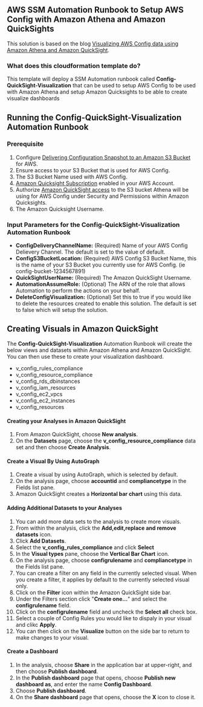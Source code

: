 <p align="center">
</p>

## AWS SSM Automation Runbook to Setup AWS Config with Amazon Athena and Amazon QuickSights
This solution is based on the blog [Visualizing AWS Config data using Amazon Athena and Amazon QuickSight](https://aws.amazon.com/blogs/mt/visualizing-aws-config-data-using-amazon-athena-and-amazon-quicksight/).

### What does this cloudformation template do?
This template will deploy a SSM Automation runbook called **Config-QuickSight-Visualization** that can be used to setup AWS Config to be used with Amazon Athena and setup Amazon Quicksights to be able to create visualize dashboards

## Running the Config-QuickSight-Visualization Automation Runbook

### Prerequisite
1.  Configure [Delivering Configuration Snapshot to an Amazon S3 Bucket](https://docs.aws.amazon.com/config/latest/developerguide/deliver-snapshot-cli.html) for AWS.
1.  Ensure access to your S3 Bucket that is used for AWS Config.
1.  The S3 Bucket Name used with AWS Config.
1.  [Amazon Quicksight Subscription](https://docs.aws.amazon.com/quicksight/latest/user/signing-up.html) enabled in your AWS Account.
1.  Authorize [Amazon QuickSight access](https://docs.aws.amazon.com/quicksight/latest/user/athena.html) to the S3 bucket Athena will be using for AWS Config under Security and Permissions within Amazon Quicksights.
1.  The Amazon Quicksight Username.

### Input Parameters for the Config-QuickSight-Visualization Automation Runbook
* **ConfigDeliveryChannelName:** (Required) Name of your AWS Config Delievery Channel.  The default is set to the value of default.
* **ConfigS3BucketLocation:** (Required) AWS Config S3 Bucket Name, this is the name of your S3 Bucket you currently use for AWS Config. (ie config-bucket-1234567891)
* **QuickSightUserName:** (Required) The Amazon QuickSight Username.
* **AutomationAssumeRole:** (Optional) The ARN of the role that allows Automation to perform the actions on your behalf.
* **DeleteConfigVisualization:** (Optional) Set this to true if you would like to delete the resources created to enable this solution. The default is set to false which will setup the solution. 

## Creating Visuals in Amazon QuickSight

The **Config-QuickSight-Visualization** Automation Runbook will create the below views and datasets within Amazon Athena and Amazon QuickSight.  You can then use these to create your visualization dashboard.

*   v_config_rules_compliance
*   v_config_resource_compliance
*   v_config_rds_dbinstances
*   v_config_iam_resources
*   v_config_ec2_vpcs
*   v_config_ec2_instances
*   v_config_resources

#### Creating your Analyses in Amazon QuickSight

1.  From Amazon QuickSight, choose **New analysis**. 
1.  On the **Datasets** page, choose the **v_config_resource_compliance** data set and then choose **Create Analysis**.

#### Create a Visual By Using AutoGraph 

1.  Create a visual by using AutoGraph, which is selected by default.
1.  On the analysis page, choose **accountid** and **compliancetype** in the Fields list pane. 
1.  Amazon QuickSight creates a **Horizontal bar chart** using this data.

#### Adding Additional Datasets to your Analyses

1.  You can add more data sets to the analysis to create more visuals.
1.  From within the analysis, click the **Add,edit,replace and remove datasets** icon.
1.  Click **Add Datasets**.
1.  Select the **v_config_rules_compliance** and click **Select**
1.  In the **Visual types** pane, choose the **Vertical Bar Chart** icon. 
1.  On the analysis page, choose **configrulename** and **compliancetype** in the Fields list pane.
1.  You can create a filter on any field in the currently selected visual. When you create a filter, it applies by default to the currently selected visual only.
1.  Click on the **Filter** icon within the Amazon QuickSight side bar.
1.  Under the Filters section click "**Create one...**" and select the **configrulename** field.
1.  Click on the **configrulename** field and uncheck the **Select all** check box.
1.  Select a couple of Config Rules you would like to dispaly in your visual and clikc **Apply**.
1.  You can then click on the **Visualize** button on the side bar to return to make changes to your visual.

#### Create a Dashboard

1.  In the analysis, choose **Share** in the application bar at upper-right, and then choose **Publish dashboard**. 
1.  In the **Publish dashboard** page that opens, choose **Publish new dashboard as**, and enter the name **Config Dashboard**. 
1.  Choose **Publish dashboard**. 
1.  On the **Share dashboard** page that opens, choose the **X** icon to close it.

